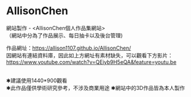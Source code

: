 # AllisonChen
網站製作 - <AllisonChen個人作品集網站><br>
（網站中分為了作品展示、每日抽卡以及後台管理)

作品網址：https://allison1107.github.io/AllisonChen/<br>
因網站有連結資料庫，因此如上方網址有素材缺失，可以觀看下方影片：<br>
https://www.youtube.com/watch?v=QEiyb9H5eQA&feature=youtu.be<br>

<br>
✱建議使用1440*900觀看<br>
✱此作品僅供學術研究參考，不涉及商業用途
✱網站中的3D作品皆為本人製作

